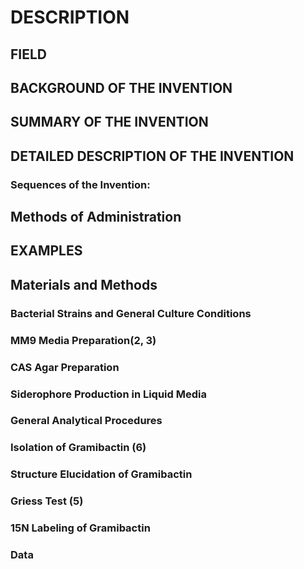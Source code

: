 # DESCRIPTION

## FIELD

## BACKGROUND OF THE INVENTION

## SUMMARY OF THE INVENTION

## DETAILED DESCRIPTION OF THE INVENTION

### Sequences of the Invention:

## Methods of Administration

## EXAMPLES

## Materials and Methods

### Bacterial Strains and General Culture Conditions

### MM9 Media Preparation(2, 3)

### CAS Agar Preparation

### Siderophore Production in Liquid Media

### General Analytical Procedures

### Isolation of Gramibactin (6)

### Structure Elucidation of Gramibactin

### Griess Test (5)

### 15N Labeling of Gramibactin

### Data

